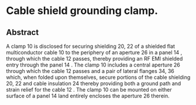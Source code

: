 # Cable shield grounding clamp.

## Abstract
A clamp 10 is disclosed for securing shielding 20, 22 of a shielded flat multiconductor cable 10 to the periphery of an aperture 26 in a panel 14 , through which the cable 12 passes, thereby providing an RF EMI shielded entry through the panel 14 . The clamp 10 includes a central aperture 26 through which the cable 12 passes and a pair of lateral flanges 34, 36 which, when folded upon themselves, secure portions of the cable shielding 20, 22 and cable insulation 24 thereby providing both a ground path and strain relief for the cable 12 . The clamp 10 can be mounted on either surface of a panel 14 land entirely encloses the aperture 26 therein.